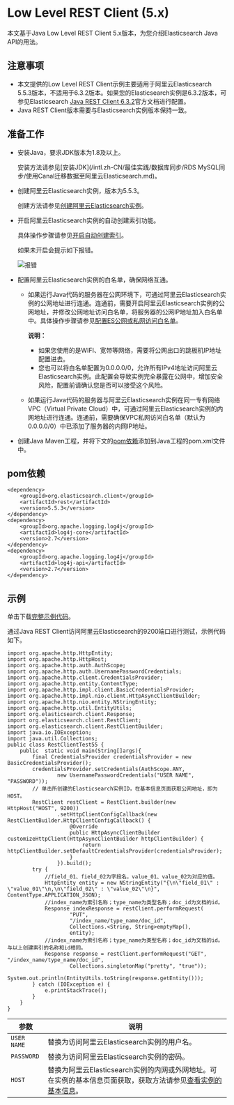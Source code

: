 # Low Level REST Client \(5.x\)

本文基于Java Low Level REST Client 5.x版本，为您介绍Elasticsearch Java API的用法。

## 注意事项

-   本文提供的Low Level REST Client示例主要适用于阿里云Elasticsearch 5.5.3版本，不适用于6.3.2版本。如果您的Elasticsearch实例是6.3.2版本，可参见Elasticsearch [Java REST Client 6.3.2](https://www.elastic.co/guide/en/elasticsearch/client/java-rest/6.3/index.html)官方文档进行配置。
-   Java REST Client版本需要与Elasticsearch实例版本保持一致。

## 准备工作

-   安装Java，要求JDK版本为1.8及以上。

    安装方法请参见[安装JDK](/intl.zh-CN/最佳实践/数据库同步/RDS MySQL同步/使用Canal迁移数据至阿里云Elasticsearch.md)。

-   创建阿里云Elasticsearch实例，版本为5.5.3。

    创建方法请参见[创建阿里云Elasticsearch实例](/intl.zh-CN/快速入门/步骤一：创建实例/创建阿里云Elasticsearch实例.md)。

-   开启阿里云Elasticsearch实例的自动创建索引功能。

    具体操作步骤请参见[开启自动创建索引](/intl.zh-CN/快速入门/步骤二：配置实例（可选）.md)。

    如果未开启会提示如下报错。

    ![报错](https://static-aliyun-doc.oss-cn-hangzhou.aliyuncs.com/assets/img/zh-CN/8769559951/p97345.png)

-   配置阿里云Elasticsearch实例的白名单，确保网络互通。
    -   如果运行Java代码的服务器在公网环境下，可通过阿里云Elasticsearch实例的公网地址进行连通。连通前，需要开启阿里云Elasticsearch实例的公网地址，并修改公网地址访问白名单，将服务器的公网IP地址加入白名单中。具体操作步骤请参见[配置ES公网或私网访问白名单](/intl.zh-CN/实例管理/安全配置/配置ES公网或私网访问白名单.md)。

        **说明：**

        -   如果您使用的是WIFI、宽带等网络，需要将公网出口的跳板机IP地址配置进去。
        -   您也可以将白名单配置为0.0.0.0/0，允许所有IPv4地址访问阿里云Elasticsearch实例。此配置会导致实例完全暴露在公网中，增加安全风险，配置前请确认您是否可以接受这个风险。
    -   如果运行Java代码的服务器与阿里云Elasticsearch实例在同一专有网络VPC（Virtual Private Cloud）中，可通过阿里云Elasticsearch实例的内网地址进行连通。连通前，需要确保VPC私网访问白名单（默认为0.0.0.0/0）中已添加了服务器的内网IP地址。
-   创建Java Maven工程，并将下文的[pom依赖](#section_pi7_1uv_yit)添加到Java工程的pom.xml文件中。

## pom依赖

```
<dependency>
    <groupId>org.elasticsearch.client</groupId>
    <artifactId>rest</artifactId>
    <version>5.5.3</version>
</dependency>
<dependency>
    <groupId>org.apache.logging.log4j</groupId>
    <artifactId>log4j-core</artifactId>
    <version>2.7</version>
</dependency>
<dependency>
    <groupId>org.apache.logging.log4j</groupId>
    <artifactId>log4j-api</artifactId>
    <version>2.7</version>
</dependency>
```

## 示例

单击下载[完整示例代码](http://docs-aliyun.cn-hangzhou.oss.aliyun-inc.com/assets/attach/33813/cn_zh/1593402410101/es5.5-demo.zip)。

通过Java REST Client访问阿里云Elasticsearch的9200端口进行测试，示例代码如下。

```
import org.apache.http.HttpEntity;
import org.apache.http.HttpHost;
import org.apache.http.auth.AuthScope;
import org.apache.http.auth.UsernamePasswordCredentials;
import org.apache.http.client.CredentialsProvider;
import org.apache.http.entity.ContentType;
import org.apache.http.impl.client.BasicCredentialsProvider;
import org.apache.http.impl.nio.client.HttpAsyncClientBuilder;
import org.apache.http.nio.entity.NStringEntity;
import org.apache.http.util.EntityUtils;
import org.elasticsearch.client.Response;
import org.elasticsearch.client.RestClient;
import org.elasticsearch.client.RestClientBuilder;
import java.io.IOException;
import java.util.Collections;
public class RestClientTest55 {
    public  static void main(String[]args){
        final CredentialsProvider credentialsProvider = new BasicCredentialsProvider();
        credentialsProvider.setCredentials(AuthScope.ANY,
                new UsernamePasswordCredentials("USER NAME", "PASSWORD"));
        // 单击所创建的Elasticsearch实例ID，在基本信息页面获取公网地址，即为HOST。
        RestClient restClient = RestClient.builder(new HttpHost("HOST", 9200))
                .setHttpClientConfigCallback(new RestClientBuilder.HttpClientConfigCallback() {
                    @Override
                    public HttpAsyncClientBuilder customizeHttpClient(HttpAsyncClientBuilder httpClientBuilder) {
                        return httpClientBuilder.setDefaultCredentialsProvider(credentialsProvider);
                    }
                }).build();
        try {
            //field_01、field_02为字段名，value_01、value_02为对应的值。
            HttpEntity entity = new NStringEntity("{\n\"field_01\" : \"value_01\"\n,\n\"field_02\" : \"value_02\"\n}", ContentType.APPLICATION_JSON);
            //index_name为索引名称；type_name为类型名称；doc_id为文档的id。
            Response indexResponse = restClient.performRequest(
                    "PUT",
                    "/index_name/type_name/doc_id",
                    Collections.<String, String>emptyMap(),
                    entity);
            //index_name为索引名称；type_name为类型名称；doc_id为文档的id。与以上创建索引的名称和id相同。
            Response response = restClient.performRequest("GET", "/index_name/type_name/doc_id",
                    Collections.singletonMap("pretty", "true"));
            System.out.println(EntityUtils.toString(response.getEntity()));
        } catch (IOException e) {
            e.printStackTrace();
        }
    }
}
```

|参数|说明|
|--|--|
|`USER NAME`|替换为访问阿里云Elasticsearch实例的用户名。|
|`PASSWORD`|替换为访问阿里云Elasticsearch实例的密码。|
|`HOST`|替换为阿里云Elasticsearch实例的内网或外网地址。可在实例的基本信息页面获取，获取方法请参见[查看实例的基本信息](/intl.zh-CN/实例管理/管理实例/查看实例的基本信息.md)。|

